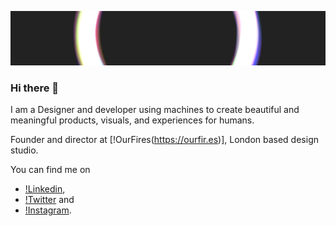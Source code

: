 [![Banner Image](https://github.com/fhuel/fhuel/raw/master/assets/header_background.png)](https://manuelecapacci.com)
### Hi there 👋

I am a Designer and developer using machines to create beautiful and meaningful products, visuals, and experiences for humans.

Founder and director at [!OurFires(https://ourfir.es)], London based design studio.

You can find me on
- [!Linkedin](https://www.linkedin.com/in/manuelecapacci/),
- [!Twitter](https://twitter.com/ManueleCapacci) and
- [!Instagram](https://www.instagram.com/fhuel/).
